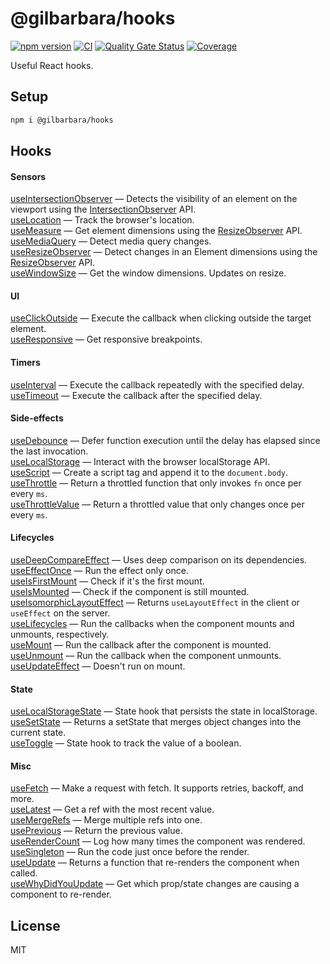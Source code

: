 # @gilbarbara/hooks

[![npm version](https://badge.fury.io/js/%40gilbarbara%2Fhooks.svg)](https://badge.fury.io/js/%40gilbarbara%2Fhooks) [![CI](https://github.com/gilbarbara/hooks/actions/workflows/main.yml/badge.svg)](https://github.com/gilbarbara/hooks/actions/workflows/main.yml) [![Quality Gate Status](https://sonarcloud.io/api/project_badges/measure?project=gilbarbara_hooks&metric=alert_status)](https://sonarcloud.io/summary/new_code?id=gilbarbara_hooks) [![Coverage](https://sonarcloud.io/api/project_badges/measure?project=gilbarbara_hooks&metric=coverage)](https://sonarcloud.io/summary/new_code?id=gilbarbara_hooks)

Useful React hooks.

## Setup

```bash
npm i @gilbarbara/hooks
```

## Hooks

#### Sensors

[useIntersectionObserver](docs/useIntersectionObserver.md) — Detects the visibility of an element on the viewport using the [IntersectionObserver](https://developer.mozilla.org/en-US/docs/Web/API/Intersection_Observer_API) API.  
[useLocation](docs/useLocation.md) — Track the browser's location.  
[useMeasure](docs/useMeasure.md) — Get element dimensions using the [ResizeObserver](https://developer.mozilla.org/en-US/docs/Web/API/ResizeObserver) API.  
[useMediaQuery](docs/useMediaQuery.md) — Detect media query changes.  
[useResizeObserver](docs/useResizeObserver.md) — Detect changes in an Element dimensions using the [ResizeObserver](https://developer.mozilla.org/en-US/docs/Web/API/ResizeObserver) API.  
[useWindowSize](docs/useWindowSize.md) — Get the window dimensions. Updates on resize.

#### UI

[useClickOutside](docs/useClickOutside.md) — Execute the callback when clicking outside the target element.  
[useResponsive](docs/useResponsive.md) — Get responsive breakpoints.

#### Timers

[useInterval](docs/useInterval.md) — Execute the callback repeatedly with the specified delay.  
[useTimeout](docs/useTimeout.md) — Execute the callback after the specified delay.

#### Side-effects

[useDebounce](docs/useDebounce.md) — Defer function execution until the delay has elapsed since the last invocation.  
[useLocalStorage](docs/useLocalStorage.md) — Interact with the browser localStorage API.  
[useScript](docs/useScript.md) — Create a script tag and append it to the `document.body`.  
[useThrottle](docs/useThrottle.md) — Return a throttled function that only invokes `fn` once per every `ms`.  
[useThrottleValue](docs/useThrottleValue.md) — Return a throttled value that only changes once per every `ms`.  

#### Lifecycles

[useDeepCompareEffect](docs/useDeepCompareEffect.md) — Uses deep comparison on its dependencies.  
[useEffectOnce](docs/useEffectOnce.md) — Run the effect only once.  
[useIsFirstMount](docs/useIsFirstMount) — Check if it's the first mount.  
[useIsMounted](docs/useIsMounted.md) — Check if the component is still mounted.  
[useIsomorphicLayoutEffect](docs/useIsomorphicLayoutEffect.md) — Returns `useLayoutEffect` in the client or `useEffect` on the server.  
[useLifecycles](docs/useLifecycles.md) — Run the callbacks when the component mounts and unmounts, respectively.  
[useMount](docs/useMount.md) — Run the callback after the component is mounted.  
[useUnmount](docs/useUnmount.md) — Run the callback when the component unmounts.  
[useUpdateEffect](docs/useUpdateEffect.md) — Doesn't run on mount.  

#### State

[useLocalStorageState](docs/useLocalStorageState.md) — State hook that persists the state in localStorage.  
[useSetState](docs/useSetState.md) — Returns a setState that merges object changes into the current state.  
[useToggle](docs/useToggle.md) — State hook to track the value of a boolean.

#### Misc

[useFetch](docs/useFetch.md) — Make a request with fetch. It supports retries, backoff, and more.  
[useLatest](docs/useLatest.md) — Get a ref with the most recent value.  
[useMergeRefs](docs/useMergeRefs.md) — Merge multiple refs into one.  
[usePrevious](docs/usePrevious.md) — Return the previous value.  
[useRenderCount](docs/useRenderCount.md) — Log how many times the component was rendered.  
[useSingleton](docs/useSingleton.md) — Run the code just once before the render.  
[useUpdate](docs/useUpdate.md) — Returns a function that re-renders the component when called.  
[useWhyDidYouUpdate](docs/useWhyDidYouUpdate.md) — Get which prop/state changes are causing a component to re-render.

## License

MIT
